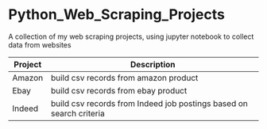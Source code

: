 # Python_Web_Scraping_Projects
A collection of my web scraping projects, using jupyter notebook to collect data from websites

| Project       | Description
| ------------- | -------------
| Amazon        | build csv records from amazon product
| Ebay          | build csv records from ebay product
| Indeed        | build csv records from Indeed job postings based on search criteria
